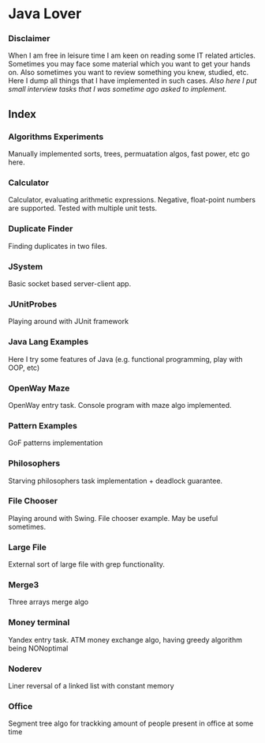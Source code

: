 # Java Lover
### Disclaimer
When I am free in leisure time I am keen on reading some IT related articles. 
Sometimes you may face some material which you want to get your hands on.
Also sometimes you want to review something you knew, studied, etc. 
Here I dump all things that I have implemented in such cases.
*Also here I put small interview tasks that I was sometime ago asked to implement.*

## Index
### Algorithms Experiments
Manually implemented sorts, trees, permuatation algos, fast power, etc go here.
### Calculator
Calculator, evaluating arithmetic expressions. Negative, float-point numbers are supported. Tested with multiple unit tests. 
### Duplicate Finder
Finding duplicates in two files.
### JSystem
Basic socket based server-client app.
### JUnitProbes
Playing around with JUnit framework
### Java Lang Examples
Here I try some features of Java (e.g. functional programming, play with OOP, etc)
### OpenWay Maze
OpenWay entry task. Console program with maze algo implemented.
### Pattern Examples
GoF patterns implementation
### Philosophers
Starving philosophers task implementation + deadlock guarantee.
### File Chooser
Playing around with Swing. File chooser example. May be useful sometimes.
### Large File
External sort of large file with grep functionality.
### Merge3
Three arrays merge algo
### Money terminal
Yandex entry task. ATM money exchange algo, having greedy algorithm being NONoptimal
### Noderev
Liner reversal of a linked list with constant memory
### Office
Segment tree algo for trackking amount of people present in office at some time

